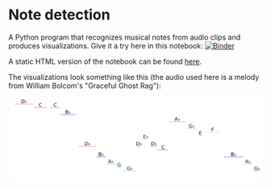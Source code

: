 # Note detection

A Python program that recognizes musical notes from audio clips and produces visualizations. Give it a try here in this notebook: [![Binder](https://mybinder.org/badge_logo.svg)](https://mybinder.org/v2/gh/abacles/fugue/HEAD?labpath=demo.ipynb)

A static HTML version of the notebook can be found [here](https://ry257.github.io/note-detection-demo.html).

The visualizations look something like this (the audio used here is a melody from William Bolcom's "Graceful Ghost Rag"):

![example visualization](ghost.png)